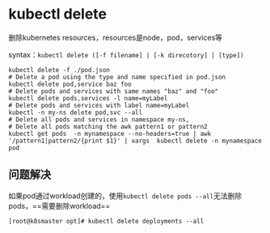 # kubectl delete

删除kubernetes resources，resources是node，pod，services等

syntax：`kubectl delete ([-f filename] | [-k direcotory] | [type])`

```
kubectl delete -f ./pod.json                                              # Delete a pod using the type and name specified in pod.json
kubectl delete pod,service baz foo                                        # Delete pods and services with same names "baz" and "foo"
kubectl delete pods,services -l name=myLabel                              # Delete pods and services with label name=myLabel
kubectl -n my-ns delete pod,svc --all                                      # Delete all pods and services in namespace my-ns,
# Delete all pods matching the awk pattern1 or pattern2
kubectl get pods  -n mynamespace --no-headers=true | awk '/pattern1|pattern2/{print $1}' | xargs  kubectl delete -n mynamespace pod
```

## 问题解决

如果pod通过workload创建的，使用`kubectl delete pods --all`无法删除pods，==需要删除workload==

```
[root@k8smaster opt]# kubectl delete deployments --all
```

